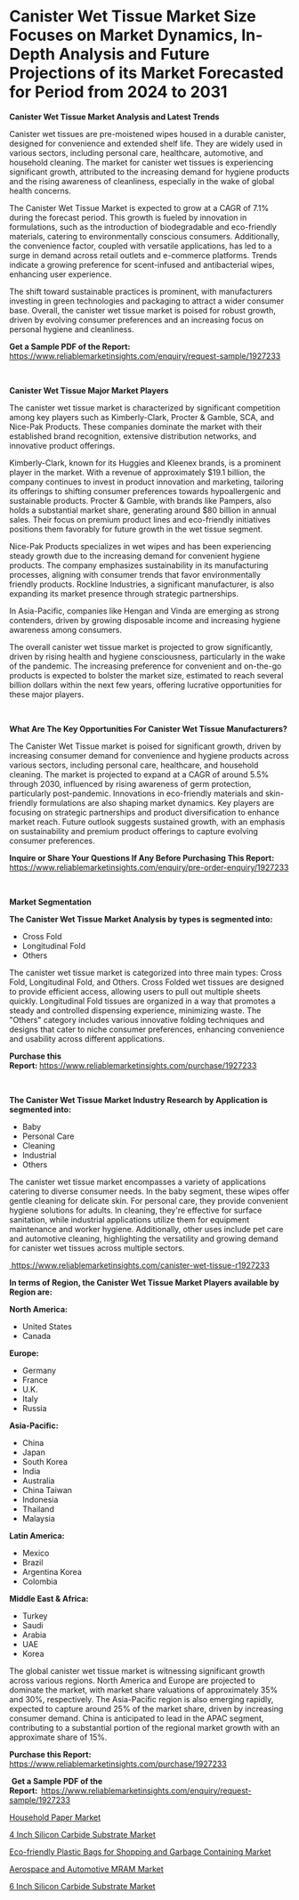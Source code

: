 <p><h1>Canister Wet Tissue Market Size Focuses on Market Dynamics, In-Depth Analysis and Future Projections of its Market Forecasted for Period from 2024 to 2031</h1></p><p><strong>Canister Wet Tissue Market Analysis and Latest Trends</strong></p>
<p><p>Canister wet tissues are pre-moistened wipes housed in a durable canister, designed for convenience and extended shelf life. They are widely used in various sectors, including personal care, healthcare, automotive, and household cleaning. The market for canister wet tissues is experiencing significant growth, attributed to the increasing demand for hygiene products and the rising awareness of cleanliness, especially in the wake of global health concerns.</p><p>The Canister Wet Tissue Market is expected to grow at a CAGR of 7.1% during the forecast period. This growth is fueled by innovation in formulations, such as the introduction of biodegradable and eco-friendly materials, catering to environmentally conscious consumers. Additionally, the convenience factor, coupled with versatile applications, has led to a surge in demand across retail outlets and e-commerce platforms. Trends indicate a growing preference for scent-infused and antibacterial wipes, enhancing user experience. </p><p>The shift toward sustainable practices is prominent, with manufacturers investing in green technologies and packaging to attract a wider consumer base. Overall, the canister wet tissue market is poised for robust growth, driven by evolving consumer preferences and an increasing focus on personal hygiene and cleanliness.</p></p>
<p><strong>Get a Sample PDF of the Report:&nbsp;</strong> <a href="https://www.reliablemarketinsights.com/enquiry/request-sample/1927233?utm_campaign=1570&utm_medium=2&utm_source=Github&utm_content=ia&utm_term=25102024&utm_id=canister-wet-tissue">https://www.reliablemarketinsights.com/enquiry/request-sample/1927233</a></p>
<p>&nbsp;</p>
<p><strong>Canister Wet Tissue Major Market Players</strong></p>
<p><p>The canister wet tissue market is characterized by significant competition among key players such as Kimberly-Clark, Procter & Gamble, SCA, and Nice-Pak Products. These companies dominate the market with their established brand recognition, extensive distribution networks, and innovative product offerings.</p><p>Kimberly-Clark, known for its Huggies and Kleenex brands, is a prominent player in the market. With a revenue of approximately $19.1 billion, the company continues to invest in product innovation and marketing, tailoring its offerings to shifting consumer preferences towards hypoallergenic and sustainable products. Procter & Gamble, with brands like Pampers, also holds a substantial market share, generating around $80 billion in annual sales. Their focus on premium product lines and eco-friendly initiatives positions them favorably for future growth in the wet tissue segment.</p><p>Nice-Pak Products specializes in wet wipes and has been experiencing steady growth due to the increasing demand for convenient hygiene products. The company emphasizes sustainability in its manufacturing processes, aligning with consumer trends that favor environmentally friendly products. Rockline Industries, a significant manufacturer, is also expanding its market presence through strategic partnerships.</p><p>In Asia-Pacific, companies like Hengan and Vinda are emerging as strong contenders, driven by growing disposable income and increasing hygiene awareness among consumers.</p><p>The overall canister wet tissue market is projected to grow significantly, driven by rising health and hygiene consciousness, particularly in the wake of the pandemic. The increasing preference for convenient and on-the-go products is expected to bolster the market size, estimated to reach several billion dollars within the next few years, offering lucrative opportunities for these major players.</p></p>
<p>&nbsp;</p>
<p><strong>What Are The Key Opportunities For Canister Wet Tissue Manufacturers?</strong></p>
<p><p>The Canister Wet Tissue market is poised for significant growth, driven by increasing consumer demand for convenience and hygiene products across various sectors, including personal care, healthcare, and household cleaning. The market is projected to expand at a CAGR of around 5.5% through 2030, influenced by rising awareness of germ protection, particularly post-pandemic. Innovations in eco-friendly materials and skin-friendly formulations are also shaping market dynamics. Key players are focusing on strategic partnerships and product diversification to enhance market reach. Future outlook suggests sustained growth, with an emphasis on sustainability and premium product offerings to capture evolving consumer preferences.</p></p>
<p><strong>Inquire or Share Your Questions If Any Before Purchasing This Report:</strong> <a href="https://www.reliablemarketinsights.com/enquiry/pre-order-enquiry/1927233?utm_campaign=1570&utm_medium=2&utm_source=Github&utm_content=ia&utm_term=25102024&utm_id=canister-wet-tissue">https://www.reliablemarketinsights.com/enquiry/pre-order-enquiry/1927233</a></p>
<p>&nbsp;</p>
<p><strong>Market Segmentation</strong></p>
<p><strong>The Canister Wet Tissue Market Analysis by types is segmented into:</strong></p>
<p><ul><li>Cross Fold</li><li>Longitudinal Fold</li><li>Others</li></ul></p>
<p><p>The canister wet tissue market is categorized into three main types: Cross Fold, Longitudinal Fold, and Others. Cross Folded wet tissues are designed to provide efficient access, allowing users to pull out multiple sheets quickly. Longitudinal Fold tissues are organized in a way that promotes a steady and controlled dispensing experience, minimizing waste. The "Others" category includes various innovative folding techniques and designs that cater to niche consumer preferences, enhancing convenience and usability across different applications.</p></p>
<p><strong>Purchase this Report:&nbsp;</strong><a href="https://www.reliablemarketinsights.com/purchase/1927233?utm_campaign=1570&utm_medium=2&utm_source=Github&utm_content=ia&utm_term=25102024&utm_id=canister-wet-tissue">https://www.reliablemarketinsights.com/purchase/1927233</a></p>
<p>&nbsp;</p>
<p><strong>The Canister Wet Tissue Market Industry Research by Application is segmented into:</strong></p>
<p><ul><li>Baby</li><li>Personal Care</li><li>Cleaning</li><li>Industrial</li><li>Others</li></ul></p>
<p><p>The canister wet tissue market encompasses a variety of applications catering to diverse consumer needs. In the baby segment, these wipes offer gentle cleaning for delicate skin. For personal care, they provide convenient hygiene solutions for adults. In cleaning, they're effective for surface sanitation, while industrial applications utilize them for equipment maintenance and worker hygiene. Additionally, other uses include pet care and automotive cleaning, highlighting the versatility and growing demand for canister wet tissues across multiple sectors.</p></p>
<p><a href="https://www.reliablemarketinsights.com/canister-wet-tissue-r1927233?utm_campaign=1570&utm_medium=2&utm_source=Github&utm_content=ia&utm_term=25102024&utm_id=canister-wet-tissue">&nbsp;https://www.reliablemarketinsights.com/canister-wet-tissue-r1927233</a></p>
<p><strong>In terms of Region, the Canister Wet Tissue Market Players available by Region are:</strong></p>
<p>
    <p> <strong> North America: </strong>
        <ul>
            <li>United States</li>
            <li>Canada</li>
        </ul>
        </p> 
    <p> <strong> Europe: </strong>
        <ul>
            <li>Germany</li>
            <li>France</li>
            <li>U.K.</li>
            <li>Italy</li>
            <li>Russia</li>
        </ul>
        </p> 
    <p> <strong> Asia-Pacific: </strong>
        <ul>
            <li>China</li>
            <li>Japan</li>
            <li>South Korea</li>
            <li>India</li>
            <li>Australia</li>
            <li>China Taiwan</li>
            <li>Indonesia</li>
            <li>Thailand</li>
            <li>Malaysia</li>
        </ul>
        </p> 
    <p> <strong> Latin America: </strong>
        <ul>
            <li>Mexico</li>
            <li>Brazil</li>
            <li>Argentina Korea</li>
            <li>Colombia</li>
        </ul>
        </p> 
    <p> <strong> Middle East & Africa: </strong>
        <ul>
            <li>Turkey</li>
            <li>Saudi</li>
            <li>Arabia</li>
            <li>UAE</li>
            <li>Korea</li>
        </ul>
    </p>
    </p>
<p><p>The global canister wet tissue market is witnessing significant growth across various regions. North America and Europe are projected to dominate the market, with market share valuations of approximately 35% and 30%, respectively. The Asia-Pacific region is also emerging rapidly, expected to capture around 25% of the market share, driven by increasing consumer demand. China is anticipated to lead in the APAC segment, contributing to a substantial portion of the regional market growth with an approximate share of 15%.</p></p>
<p><strong>Purchase this Report: </strong><a href="https://www.reliablemarketinsights.com/purchase/1927233?utm_campaign=1570&utm_medium=2&utm_source=Github&utm_content=ia&utm_term=25102024&utm_id=canister-wet-tissue">https://www.reliablemarketinsights.com/purchase/1927233</a></p>
<p>&nbsp;<strong>Get a Sample PDF of the Report:&nbsp;&nbsp;</strong><a href="https://www.reliablemarketinsights.com/enquiry/request-sample/1927233?utm_campaign=1570&utm_medium=2&utm_source=Github&utm_content=ia&utm_term=25102024&utm_id=canister-wet-tissue">https://www.reliablemarketinsights.com/enquiry/request-sample/1927233</a></p>
<p><strong></strong></p>
<p><p><a href="https://github.com/AfsanaMia652/Market-Research-Report-List-1/blob/main/household-paper-market.md?utm_campaign=1570&utm_medium=2&utm_source=Github&utm_content=ia&utm_term=25102024&utm_id=canister-wet-tissue">Household Paper Market</a></p><p><a href="https://www.linkedin.com/pulse/global-4-inch-silicon-carbide-substrate-market-opportunities-ebmqc?utm_campaign=1570&utm_medium=2&utm_source=Github&utm_content=ia&utm_term=25102024&utm_id=canister-wet-tissue">4 Inch Silicon Carbide Substrate Market</a></p><p><a href="https://www.linkedin.com/pulse/market-dynamics-future-trends-global-eco-friendly-plastic-wb63c?utm_campaign=1570&utm_medium=2&utm_source=Github&utm_content=ia&utm_term=25102024&utm_id=canister-wet-tissue">Eco-friendly Plastic Bags for Shopping and Garbage Containing Market</a></p><p><a href="https://www.linkedin.com/pulse/market-dynamics-future-trends-global-aerospace-automotive-mram-h1wmc?utm_campaign=1570&utm_medium=2&utm_source=Github&utm_content=ia&utm_term=25102024&utm_id=canister-wet-tissue">Aerospace and Automotive MRAM Market</a></p><p><a href="https://www.linkedin.com/pulse/pulse-6-inch-silicon-carbide-substrate-rhythms-change-market-fhroc?utm_campaign=1570&utm_medium=2&utm_source=Github&utm_content=ia&utm_term=25102024&utm_id=canister-wet-tissue">6 Inch Silicon Carbide Substrate Market</a></p></p>